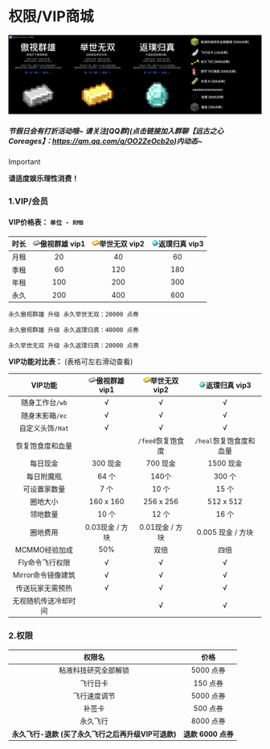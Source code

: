 # 权限/VIP商城

![权限/VIP商城](../image/vip.jpg)

##### 节假日会有打折活动哦~  请关注[QQ群](点击链接加入群聊【远古之心  Coreages】：https://qm.qq.com/q/OO2ZeOcb2o)内动态~

> [!IMPORTANT]
>
> **请适度娱乐理性消费！**

### 1.VIP/会员

#### VIP价格表： `单位 - RMB`

| 时长 | <img src="/Newplayer/image/Iron.png" alt="Iron" style="width:1em; height:auto;">傲视群雄 vip1 | <img src="/Newplayer/image/Gold.png" alt="Gold" style="width:1em; height:auto;">举世无双 vip2 | <img src="/Newplayer/image/Diamond.png" alt="Diamond" style="width:1em; height:auto;">返璞归真 vip3 |
| :--: | :----------------------------------------------------------: | :----------------------------------------------------------: | :----------------------------------------------------------: |
| 月租 |                              20                              |                              40                              |                              60                              |
| 季租 |                              60                              |                             120                              |                             180                              |
| 年租 |                             100                              |                             200                              |                             300                              |
| 永久 |                             200                              |                             400                              |                             600                              |

`永久傲视群雄 升级 永久举世无双：20000 点券`

`永久傲视群雄 升级 永久返璞归真：40000 点券`

`永久举世无双 升级 永久返璞归真：20000 点券`

**VIP功能对比表：** (表格可左右滑动查看)

|       VIP功能        | <img src="/Newplayer/image/Iron.png" alt="Iron" style="width:1em; height:auto;">傲视群雄 vip1 | <img src="/Newplayer/image/Gold.png" alt="Gold" style="width:1em; height:auto;">举世无双 vip2 | <img src="/Newplayer/image/Diamond.png" alt="Diamond" style="width:1em; height:auto;">返璞归真 vip3 |
| :------------------: | :----------------------------------------------------------: | :----------------------------------------------------------: | :----------------------------------------------------------: |
|   随身工作台`/wb`    |                              √                               |                              √                               |                              √                               |
|   随身末影箱`/ec`    |                              √                               |                              √                               |                              √                               |
|   自定义头饰`/Hat`   |                              √                               |                              √                               |                              √                               |
|   恢复饱食度和血量   |                                                              |                      `/feed`恢复饱食度                       |                   `/heal`恢复饱食度和血量                    |
|       每日现金       |                           300 现金                           |                           700 现金                           |                          1500 现金                           |
|      每日附魔瓶      |                            64 个                             |                            140个                             |                            300 个                            |
|     可设置家数量     |                             7 个                             |                            10 个                             |                            15 个                             |
|       圈地大小       |                          160 x 160                           |                          256 x 256                           |                          512 x 512                           |
|       领地数量       |                            10 个                             |                            12 个                             |                            16 个                             |
|       圈地费用       |                       0.03现金 / 方块                        |                       0.01现金 / 方块                        |                      0.005 现金 / 方块                       |
|    MCMMO经验加成     |                             50%                              |                             双倍                             |                             四倍                             |
|   Fly命令飞行权限    |                              √                               |                              √                               |                              √                               |
|  Mirror命令镜像建筑  |                              √                               |                              √                               |                              √                               |
|   传送玩家无需预热   |                              √                               |                              √                               |                              √                               |
| 无视随机传送冷却时间 |                                                              |                              √                               |                              √                               |

### 2.权限

|                       权限名                        |        价格        |
| :-------------------------------------------------: | :----------------: |
|                粘液科技研究全部解锁                 |     5000 点券      |
|                      飞行日卡                       |      150 点券      |
|                    飞行速度调节                     |     5000 点券      |
|                       补签卡                        |      500 点券      |
|                      永久飞行                       |     8000 点券      |
| **永久飞行-退款 (买了永久飞行之后再升级VIP可退款)** | **退款 6000 点券** |

